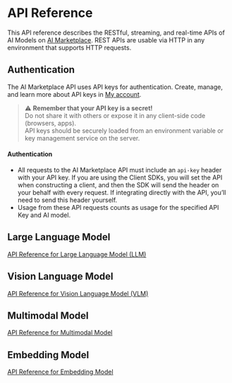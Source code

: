 # API Reference
This API reference describes the RESTful, streaming, and real-time APIs of AI Models on [AI Marketplace](https://marketplace.fptcloud.com/). REST APIs are usable via HTTP in any environment that supports HTTP requests. 
## Authentication 
The AI Marketplace API uses API keys for authentication. Create, manage, and learn more about API keys in [My account](https://marketplace.fptcloud.com/en/my-account).

> ⚠️ **Remember that your API key is a secret!**  
> Do not share it with others or expose it in any client-side code (browsers, apps).  
> API keys should be securely loaded from an environment variable or key management service on the server.

#### Authentication
  * All requests to the AI Marketplace API must include an `api-key` header with your API key. If you are using the Client SDKs, you will set the API when constructing a client, and then the SDK will send the header on your behalf with every request. If integrating directly with the API, you’ll need to send this header yourself.
  * Usage from these API requests counts as usage for the specified API Key and AI model.

## Large Language Model
[API Reference  for Large Language Model (LLM)](https://github.com/fpt-corp/ai-marketplace/blob/693f71389439e40e7a94ec5d21c02e17050a00f8/API%20Integration%20-%20Large%20Language%20Model.md)
## Vision Language Model
[API Reference for Vision Language Model (VLM)](https://github.com/fpt-corp/ai-marketplace/blob/main/API%20Integration%20-%20Vision%20Language%20Model.md) 
## Multimodal Model
[API Reference for Multimodal Model]() 
## Embedding Model
[API Reference for Embedding Model]() 
